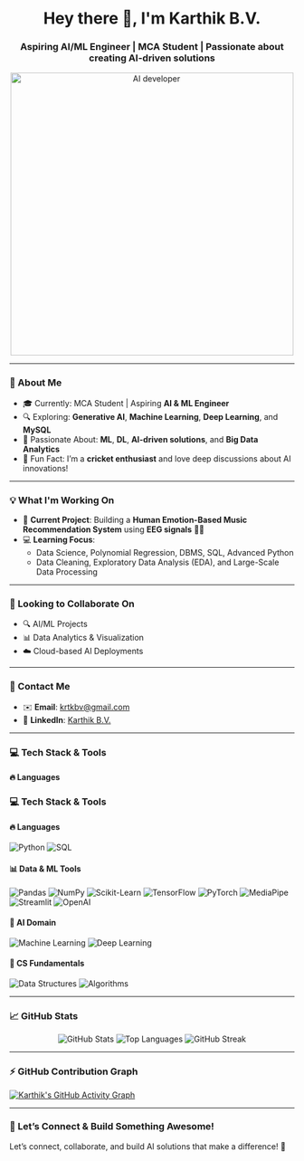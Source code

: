 <h1 align="center">Hey there 👋, I'm Karthik B.V.</h1>
<h3 align="center">Aspiring AI/ML Engineer | MCA Student | Passionate about creating AI-driven solutions</h3>

<p align="center">
  <img src="https://media.giphy.com/media/qgQUggAC3Pfv687qPC/giphy.gif" alt="AI developer" width="500"/>
</p>

---

### 🚀 About Me
- 🎓 Currently: MCA Student | Aspiring **AI & ML Engineer**
- 🔍 Exploring: **Generative AI**, **Machine Learning**, **Deep Learning**, and **MySQL**
- 🧠 Passionate About: **ML**, **DL**, **AI-driven solutions**, and **Big Data Analytics**
- 🏏 Fun Fact: I’m a **cricket enthusiast** and love deep discussions about AI innovations!

---

### 💡 What I'm Working On
- 🔬 **Current Project**: Building a **Human Emotion-Based Music Recommendation System** using **EEG signals** 🎵🧠
- 💻 **Learning Focus**:
  - Data Science, Polynomial Regression, DBMS, SQL, Advanced Python
  - Data Cleaning, Exploratory Data Analysis (EDA), and Large-Scale Data Processing

---

### 🤝 Looking to Collaborate On
- 🔍 AI/ML Projects  
- 📊 Data Analytics & Visualization  
- ☁️ Cloud-based AI Deployments  

---

### 📧 Contact Me
- ✉️ **Email**: [krtkbv@gmail.com](mailto:krtkbv@gmail.com)
- 💼 **LinkedIn**: [Karthik B.V.](https://www.linkedin.com) <!-- replace with your actual LinkedIn URL -->

---

### 💻 Tech Stack & Tools

#### 🔥 Languages
### 💻 Tech Stack & Tools

#### 🔥 Languages
![Python](https://img.shields.io/badge/Python-3670A0?style=for-the-badge&logo=python&logoColor=ffdd54) 
![SQL](https://img.shields.io/badge/SQL-003B57?style=for-the-badge&logo=sqlite&logoColor=white)

#### 📊 Data & ML Tools
![Pandas](https://img.shields.io/badge/Pandas-150458?style=for-the-badge&logo=pandas&logoColor=white)
![NumPy](https://img.shields.io/badge/NumPy-013243?style=for-the-badge&logo=numpy&logoColor=white)
![Scikit-Learn](https://img.shields.io/badge/scikit--learn-F7931E?style=for-the-badge&logo=scikit-learn&logoColor=white)
![TensorFlow](https://img.shields.io/badge/TensorFlow-FF6F00?style=for-the-badge&logo=tensorflow&logoColor=white)
![PyTorch](https://img.shields.io/badge/PyTorch-EE4C2C?style=for-the-badge&logo=pytorch&logoColor=white)
![MediaPipe](https://img.shields.io/badge/MediaPipe-FF6F00?style=for-the-badge&logo=google&logoColor=white)
![Streamlit](https://img.shields.io/badge/Streamlit-FF4B4B?style=for-the-badge&logo=streamlit&logoColor=white)
![OpenAI](https://img.shields.io/badge/OpenAI-412991?style=for-the-badge&logo=openai&logoColor=white)



#### 🤖 AI Domain
![Machine Learning](https://img.shields.io/badge/Machine%20Learning-009688?style=for-the-badge&logo=marketo&logoColor=white)
![Deep Learning](https://img.shields.io/badge/Deep%20Learning-8E24AA?style=for-the-badge&logo=brainly&logoColor=white)

#### 🧠 CS Fundamentals
![Data Structures](https://img.shields.io/badge/Data%20Structures-00695C?style=for-the-badge&logo=codeforces&logoColor=white)
![Algorithms](https://img.shields.io/badge/Algorithms-1976D2?style=for-the-badge&logo=algolia&logoColor=white)


---

### 📈 GitHub Stats
<p align="center">
  <img src="https://github-readme-stats.vercel.app/api?username=karthikbv&show_icons=true&theme=radical" alt="GitHub Stats" />
  <img src="https://github-readme-stats.vercel.app/api/top-langs/?username=karthikbv&layout=compact&theme=radical" alt="Top Languages" />
  <img src="https://github-readme-streak-stats.herokuapp.com/?user=karthikbv&theme=radical" alt="GitHub Streak" />
</p>

---

### ⚡ GitHub Contribution Graph
[![Karthik's GitHub Activity Graph](https://github-activity-graph.vercel.app/graph?username=karthikbv&theme=react-dark&hide_border=true)](https://github.com/karthikbv)

---

### 🌟 Let’s Connect & Build Something Awesome!
Let’s connect, collaborate, and build AI solutions that make a difference! 🚀
